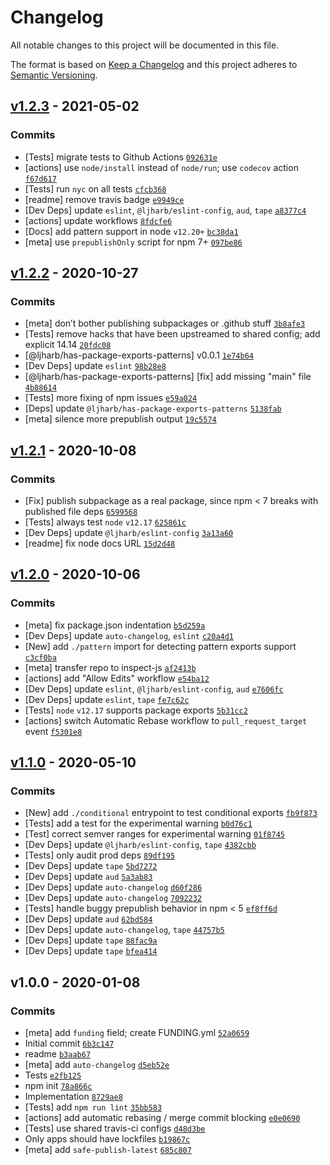 # Changelog

All notable changes to this project will be documented in this file.

The format is based on [Keep a Changelog](https://keepachangelog.com/en/1.0.0/)
and this project adheres to [Semantic Versioning](https://semver.org/spec/v2.0.0.html).

## [v1.2.3](https://github.com/inspect-js/has-package-exports/compare/v1.2.2...v1.2.3) - 2021-05-02

### Commits

- [Tests] migrate tests to Github Actions [`092631e`](https://github.com/inspect-js/has-package-exports/commit/092631ee3a96aac9cbeaae9119ce528645e37987)
- [actions] use `node/install` instead of `node/run`; use `codecov` action [`f67d617`](https://github.com/inspect-js/has-package-exports/commit/f67d61728d720294766d6bbea91b78c581883613)
- [Tests] run `nyc` on all tests [`cfcb368`](https://github.com/inspect-js/has-package-exports/commit/cfcb36871dc291b52f96ed36daf39918488bb60f)
- [readme] remove travis badge [`e9949ce`](https://github.com/inspect-js/has-package-exports/commit/e9949ce44f82a531507c082cf39f41defafa6fb1)
- [Dev Deps] update `eslint`, `@ljharb/eslint-config`, `aud`, `tape` [`a8377c4`](https://github.com/inspect-js/has-package-exports/commit/a8377c4a85608c9290068008c74bb76fc582eed9)
- [actions] update workflows [`8fdcfe6`](https://github.com/inspect-js/has-package-exports/commit/8fdcfe6b5d9e72005bc7645474eca8ff4a140a0c)
- [Docs] add pattern support in node `v12.20+` [`bc38da1`](https://github.com/inspect-js/has-package-exports/commit/bc38da1d9f7480e90f8ec4e4cad8c227d1e30224)
- [meta] use `prepublishOnly` script for npm 7+ [`097be86`](https://github.com/inspect-js/has-package-exports/commit/097be862c18c7e59cf630cb13333d4551fa13d52)

## [v1.2.2](https://github.com/inspect-js/has-package-exports/compare/v1.2.1...v1.2.2) - 2020-10-27

### Commits

- [meta] don’t bother publishing subpackages or .github stuff [`3b8afe3`](https://github.com/inspect-js/has-package-exports/commit/3b8afe3c62c978af27e8d6fd94e5828ace885588)
- [Tests] remove hacks that have been upstreamed to shared config; add explicit 14.14 [`20fdc08`](https://github.com/inspect-js/has-package-exports/commit/20fdc0841ca258b8c407e96260a121354b617a37)
- [@ljharb/has-package-exports-patterns] v0.0.1 [`1e74b64`](https://github.com/inspect-js/has-package-exports/commit/1e74b647fa1a778b42e891015bda98d8794aa315)
- [Dev Deps] update `eslint` [`98b28e8`](https://github.com/inspect-js/has-package-exports/commit/98b28e8846714b6a6e4ca1aab12b4abd0f240f75)
- [@ljharb/has-package-exports-patterns] [fix] add missing "main" file [`4b88614`](https://github.com/inspect-js/has-package-exports/commit/4b886149e4ce78b28a713399bdba342be9eda3ae)
- [Tests] more fixing of npm issues [`e59a024`](https://github.com/inspect-js/has-package-exports/commit/e59a024c15a12f22eafe29179de5b0a03d6f8bc0)
- [Deps] update `@ljharb/has-package-exports-patterns` [`5138fab`](https://github.com/inspect-js/has-package-exports/commit/5138fab6a072b56d045b8805fc0dd71dff7f6398)
- [meta] silence more prepublish output [`19c5574`](https://github.com/inspect-js/has-package-exports/commit/19c5574bf1c9d8840923cd77506a08987c8bc905)

## [v1.2.1](https://github.com/inspect-js/has-package-exports/compare/v1.2.0...v1.2.1) - 2020-10-08

### Commits

- [Fix] publish subpackage as a real package, since npm &lt; 7 breaks with published file deps [`6599568`](https://github.com/inspect-js/has-package-exports/commit/65995682e44bf89adff04128d84eb5c5db51d38c)
- [Tests] always test `node` `v12.17` [`625861c`](https://github.com/inspect-js/has-package-exports/commit/625861c5a06deaa4a8be17791748a5b6cd86f0bb)
- [Dev Deps] update `@ljharb/eslint-config` [`3a13a60`](https://github.com/inspect-js/has-package-exports/commit/3a13a60702c3b21b3ccaa8e5a42420a53df71da6)
- [readme] fix node docs URL [`15d2d48`](https://github.com/inspect-js/has-package-exports/commit/15d2d48c8e81ce9f69c102915c62f7b1baae7956)

## [v1.2.0](https://github.com/inspect-js/has-package-exports/compare/v1.1.0...v1.2.0) - 2020-10-06

### Commits

- [meta] fix package.json indentation [`b5d259a`](https://github.com/inspect-js/has-package-exports/commit/b5d259a75466030b5a63fd4d7fc7ec6a7143281c)
- [Dev Deps] update `auto-changelog`, `eslint` [`c20a4d1`](https://github.com/inspect-js/has-package-exports/commit/c20a4d14efba2531e62a8208b1341412777dce86)
- [New] add `./pattern` import for detecting pattern exports support [`c3cf0ba`](https://github.com/inspect-js/has-package-exports/commit/c3cf0ba6d15a2a5a7f7cf235b1fb9ca0ac921ddf)
- [meta] transfer repo to inspect-js [`af2413b`](https://github.com/inspect-js/has-package-exports/commit/af2413bd7a421212bb073900ea8168bcb4ab087e)
- [actions] add "Allow Edits" workflow [`e54ba12`](https://github.com/inspect-js/has-package-exports/commit/e54ba12553e93bbbfb24ca55336af8ed9814daa8)
- [Dev Deps] update `eslint`, `@ljharb/eslint-config`, `aud` [`e7606fc`](https://github.com/inspect-js/has-package-exports/commit/e7606fc6cc89cad0c15b0228eca89d4458a717b7)
- [Dev Deps] update `eslint`, `tape` [`fe7c62c`](https://github.com/inspect-js/has-package-exports/commit/fe7c62ce28006a4193f6ca0828d878b953ce87bb)
- [Tests] `node` `v12.17` supports package exports [`5b31cc2`](https://github.com/inspect-js/has-package-exports/commit/5b31cc2af60a795faeb279c19807771572bb8b98)
- [actions] switch Automatic Rebase workflow to `pull_request_target` event [`f5301e8`](https://github.com/inspect-js/has-package-exports/commit/f5301e80091fa912fdd986adcad9a345ca7324e6)

## [v1.1.0](https://github.com/inspect-js/has-package-exports/compare/v1.0.0...v1.1.0) - 2020-05-10

### Commits

- [New] add `./conditional` entrypoint to test conditional exports [`fb9f873`](https://github.com/inspect-js/has-package-exports/commit/fb9f873e8010d54fd38d03e254e5e9602fd77daf)
- [Tests] add a test for the experimental warning [`b0d76c1`](https://github.com/inspect-js/has-package-exports/commit/b0d76c142232cbeff8a2d88d0497247564016f4f)
- [Test] correct semver ranges for experimental warning [`01f8745`](https://github.com/inspect-js/has-package-exports/commit/01f87459453be2de51899c871b51f2564a685422)
- [Dev Deps] update `@ljharb/eslint-config`, `tape` [`4382cbb`](https://github.com/inspect-js/has-package-exports/commit/4382cbb95af145c118e2b65c3badcaa7dc4c3966)
- [Tests] only audit prod deps [`89df195`](https://github.com/inspect-js/has-package-exports/commit/89df19575ca9fc2ad6a8e621e2216dd2e1f70848)
- [Dev Deps] update `tape` [`5bd7272`](https://github.com/inspect-js/has-package-exports/commit/5bd7272fcb5ca5fcbb90ca2c938139786faaf4cf)
- [Dev Deps] update `aud` [`5a3ab83`](https://github.com/inspect-js/has-package-exports/commit/5a3ab839642067e858d39e6a447c559a17c12dc2)
- [Dev Deps] update `auto-changelog` [`d60f286`](https://github.com/inspect-js/has-package-exports/commit/d60f286575221ba83fed43f9714e3242d9ba75c9)
- [Dev Deps] update `auto-changelog` [`7092232`](https://github.com/inspect-js/has-package-exports/commit/70922327a8134d4a1bc821d61917c1d617a190cc)
- [Tests] handle buggy prepublish behavior in npm &lt; 5 [`ef8ff6d`](https://github.com/inspect-js/has-package-exports/commit/ef8ff6d6498d219a638f08bdd4a1f58aa28651aa)
- [Dev Deps] update `aud` [`62bd584`](https://github.com/inspect-js/has-package-exports/commit/62bd584bb765cb1583aa7e9ccb517a5d0373d845)
- [Dev Deps] update `auto-changelog`, `tape` [`44757b5`](https://github.com/inspect-js/has-package-exports/commit/44757b572e9e4dc57c095bf9c8a59983c47b4e43)
- [Dev Deps] update `tape` [`88fac9a`](https://github.com/inspect-js/has-package-exports/commit/88fac9ae74ec153f2c07e09f86e2face9e283eab)
- [Dev Deps] update `tape` [`bfea414`](https://github.com/inspect-js/has-package-exports/commit/bfea4146f2e713ab22be2a5a0fbe0f675577aebf)

## v1.0.0 - 2020-01-08

### Commits

- [meta] add `funding` field; create FUNDING.yml [`52a0659`](https://github.com/inspect-js/has-package-exports/commit/52a06596c91d6bd28f964e28cb068803b6c2e309)
- Initial commit [`6b3c147`](https://github.com/inspect-js/has-package-exports/commit/6b3c147eb81f567b335d8f95faedab970b9df521)
- readme [`b3aab67`](https://github.com/inspect-js/has-package-exports/commit/b3aab67b94d418f1e5bf42319558290ee07af01e)
- [meta] add `auto-changelog` [`d5eb52e`](https://github.com/inspect-js/has-package-exports/commit/d5eb52efe168ce238fdef63a09b8103a5190c7b0)
- Tests [`e2fb125`](https://github.com/inspect-js/has-package-exports/commit/e2fb1250e9b3c33b0cfe606f2e67d090260b5596)
- npm init [`78a866c`](https://github.com/inspect-js/has-package-exports/commit/78a866c1e38f6d7226981358c938f1d5340009df)
- Implementation [`8729ae8`](https://github.com/inspect-js/has-package-exports/commit/8729ae8ef0184598dcb26b7242e8d43d146dc0e2)
- [Tests] add `npm run lint` [`35bb583`](https://github.com/inspect-js/has-package-exports/commit/35bb583e05530fb3057898cf90e2437d216fbd48)
- [actions] add automatic rebasing / merge commit blocking [`e0e0690`](https://github.com/inspect-js/has-package-exports/commit/e0e0690943fe0cd4b421c0d69044b22d7ce2b6e3)
- [Tests] use shared travis-ci configs [`d48d3be`](https://github.com/inspect-js/has-package-exports/commit/d48d3be95f408f2fa3b901f4b5d33eec7ec51743)
- Only apps should have lockfiles [`b19867c`](https://github.com/inspect-js/has-package-exports/commit/b19867ce37a30c40a953c077b1d777e918d20998)
- [meta] add `safe-publish-latest` [`685c807`](https://github.com/inspect-js/has-package-exports/commit/685c80734be2e23029086ef97540d9f97c104b56)

